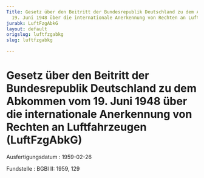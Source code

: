 ```yaml
---
Title: Gesetz über den Beitritt der Bundesrepublik Deutschland zu dem Abkommen vom
  19. Juni 1948 über die internationale Anerkennung von Rechten an Luftfahrzeugen
jurabk: LuftFzgAbkG
layout: default
origslug: luftfzgabkg
slug: luftfzgabkg

---
```


# Gesetz über den Beitritt der Bundesrepublik Deutschland zu dem Abkommen vom 19. Juni 1948 über die internationale Anerkennung von Rechten an Luftfahrzeugen (LuftFzgAbkG)

Ausfertigungsdatum
:   1959-02-26

Fundstelle
:   BGBl II: 1959, 129

